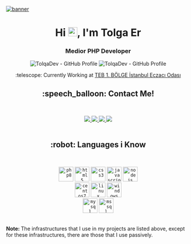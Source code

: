 [![banner](https://tolqa.dev/github/pictures/banner.png)](https://tolqa.dev)
<p align="center">
  <h1 align="center">Hi <img src="https://media.giphy.com/media/hvRJCLFzcasrR4ia7z/giphy.gif" width="25px">, I'm Tolga Er</h1></img>
  <h3 align="center">Medior PHP Developer</h3>
  <p align="center"> 
    <img src="https://komarev.com/ghpvc/?style=for-the-badge&username=tolqadev&style=flat-square" alt="TolqaDev - GitHub Profile" />
    <img src="https://img.shields.io/github/followers/tolqadev?style=flat-square" alt="TolqaDev - GitHub Profile" />
    <p align="center">:telescope: Currently Working at <a href="https://www.linkedin.com/company/istanbul-eczacı-odası" target="_blank" style="text-align:center">TEB 1. BÖLGE İstanbul Eczacı Odası</a></p>
  </p>
</p>
<p align="center">
  <h2 align="center">:speech_balloon: Contact Me!</h2><br>
  <p align="center">
  <a href="mailto:tolqa.er1@gmail.com" alt="Gmail">
    <img src="https://img.shields.io/badge/-Gmail-FF0000?style=flat-square&labelColor=FF0000&logo=gmail&logoColor=white&link=LINK-DO-SEU-EMAIL"/>
  </a>
  <a href="https://linkedin.com/in/tolqa-er/" alt="Linkedin">
    <img src="https://img.shields.io/badge/-Linkedin-0e76a8?style=flat-square&logo=Linkedin&logoColor=white&link=LINK-DO-SEU-LINKEDIN"/>
  </a>
  <a href="https://instagram.com/tolqadev" alt="Instagram">
    <img src="https://img.shields.io/badge/-Instagram-DF0174?style=flat-square&labelColor=DF0174&logo=instagram&logoColor=white&link=LINK-DO-SEU-INSTAGRAM"/>
  </a>
  <a href="https://discord.gg/v8X96YBfqv" alt="Discord">
    <img src="https://img.shields.io/badge/-Discord-5165f6?style=flat-square&labelColor=5165f6&logo=discord&logoColor=white&link=LINK-DO-SEU-DISCORD"/>
  </a><br><br>
</p>
</p>
<p align="center">
  <h2 align="center">:robot: Languages i Know</h2><br>
  <p align="center">
    <code><img src="https://github.tolqa.dev/image/php8.png" alt="php8" width="40" height="40"/></code>
    <code><img src="https://github.tolqa.dev/image/html5.png" alt="html5" width="40" height="40"/></code>
    <code><img src="https://github.tolqa.dev/image/css3.png" alt="css3" width="40" height="40"/></code> 
    <code><img src="https://github.tolqa.dev/image/javascript.png" alt="javascript" width="40" height="40"/></code> 
    <code><img src="https://github.tolqa.dev/image/nodejs.png" alt="nodejs" width="40" height="40"/></code>
    <br>
    <code><img src="https://github.tolqa.dev/image/centos7.png" alt="centos7" width="40" height="40"/></code>
    <code><img src="https://github.tolqa.dev/image/linux.png" alt="linux" width="40" height="40"/></code>
    <code><img src="https://github.tolqa.dev/image/windows.png" alt="windows" width="40" height="40"/></code>
    <br>
    <code><img src="https://github.tolqa.dev/image/mysql.png" alt="mysql" width="40" height="40"/></code>
    <code><img src="https://github.tolqa.dev/image/mssql.png" alt="mssql" width="40" height="40"/></code>
    <br><br>
    <p><b>Note: </b>The infrastructures that I use in my projects are listed above, except for these infrastructures, there are those that I use passively.</p>
  </p>
</p>
